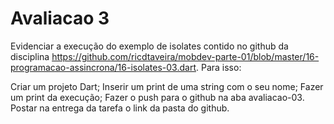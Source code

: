 # Avaliacao 3
Evidenciar a execução do exemplo de isolates contido no github da disciplina https://github.com/ricdtaveira/mobdev-parte-01/blob/master/16-programacao-assincrona/16-isolates-03.dart. Para isso:

Criar um projeto Dart;
Inserir um print de uma string com o seu nome;
Fazer um print da execução;
Fazer o push para o github na aba avaliacao-03.
Postar na entrega da tarefa o link da pasta do github.
